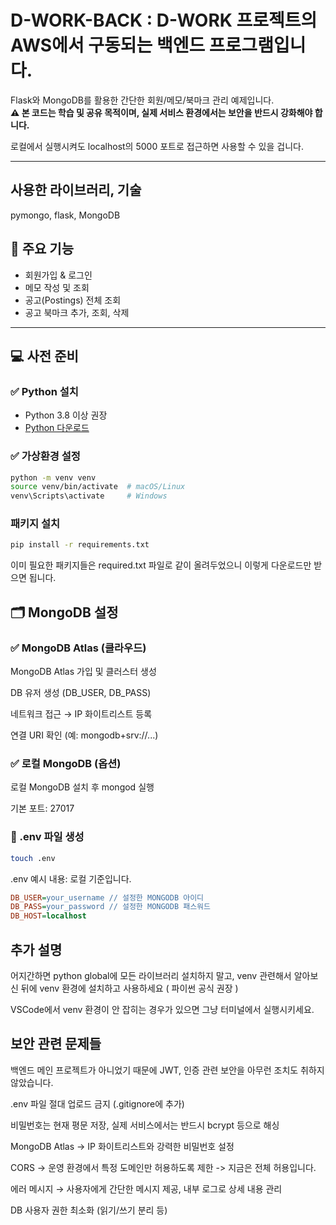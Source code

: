 # D-WORK-BACK : D-WORK 프로젝트의 AWS에서 구동되는 백엔드 프로그램입니다.

Flask와 MongoDB를 활용한 간단한 회원/메모/북마크 관리 예제입니다.  
**⚠️ 본 코드는 학습 및 공유 목적이며, 실제 서비스 환경에서는 보안을 반드시 강화해야 합니다.**

로컬에서 실행시켜도 localhost의 5000 포트로 접근하면 사용할 수 있을 겁니다.

---

## 사용한 라이브러리, 기술

pymongo, flask, MongoDB

## 🚀 주요 기능

- 회원가입 & 로그인
- 메모 작성 및 조회
- 공고(Postings) 전체 조회
- 공고 북마크 추가, 조회, 삭제

---

## 💻 사전 준비

### ✅ Python 설치

- Python 3.8 이상 권장
- [Python 다운로드](https://www.python.org/downloads/)

### ✅ 가상환경 설정

```bash
python -m venv venv
source venv/bin/activate  # macOS/Linux
venv\Scripts\activate     # Windows
```

### 패키지 설치

```bash
pip install -r requirements.txt
```

이미 필요한 패키지들은 required.txt 파일로 같이 올려두었으니 이렇게 다운로드만 받으면 됩니다.

## 🗂️ MongoDB 설정

### ✅ MongoDB Atlas (클라우드)

MongoDB Atlas 가입 및 클러스터 생성

DB 유저 생성 (DB_USER, DB_PASS)

네트워크 접근 → IP 화이트리스트 등록

연결 URI 확인 (예: mongodb+srv://...)

### ✅ 로컬 MongoDB (옵션)

로컬 MongoDB 설치 후 mongod 실행

기본 포트: 27017

### 🔑 .env 파일 생성

```bash
touch .env
```

.env 예시 내용: 로컬 기준입니다.

```ini
DB_USER=your_username // 설정한 MONGODB 아이디
DB_PASS=your_password // 설정한 MONGODB 패스워드
DB_HOST=localhost
```

## 추가 설명

어지간하면 python global에 모든 라이브러리 설치하지 말고, venv 관련해서 알아보신 뒤에 venv 환경에 설치하고 사용하세요 ( 파이썬 공식 권장 )

VSCode에서 venv 환경이 안 잡히는 경우가 있으면 그냥 터미널에서 실행시키세요.

## 보안 관련 문제들

백엔드 메인 프로젝트가 아니었기 때문에 JWT, 인증 관련 보안을 아무런 조치도 취하지 않았습니다.

.env 파일 절대 업로드 금지 (.gitignore에 추가)

비밀번호는 현재 평문 저장, 실제 서비스에서는 반드시 bcrypt 등으로 해싱

MongoDB Atlas → IP 화이트리스트와 강력한 비밀번호 설정

CORS → 운영 환경에서 특정 도메인만 허용하도록 제한 -> 지금은 전체 허용입니다.

에러 메시지 → 사용자에게 간단한 메시지 제공, 내부 로그로 상세 내용 관리

DB 사용자 권한 최소화 (읽기/쓰기 분리 등)
